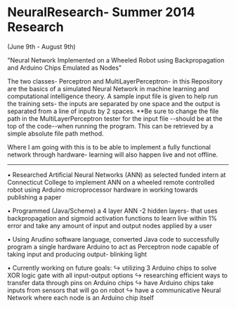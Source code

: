 NeuralResearch- Summer 2014 Research 
==============

(June 9th - August 9th)

"Neural Network Implemented on a Wheeled Robot using Backpropagation and Arduino Chips Emulated as Nodes"

The two classes- Perceptron and MultiLayerPerceptron- in this Repository are the basics of a simulated Neural Network in machine learning and computational intelligence theory. A sample input file is given to help run the training sets- the inputs are separated by one space and the output is separated from a line of inputs by 2 spaces. **Be sure to change the file path in the MultiLayerPerceptron tester for the input file --should be at the top of the code--when running the program. This can be retrieved by a simple absolute file path method. 

Where I am going with this is to be able to implement a fully functional network through hardware- learning will also happen live and not offline. 
______________________________________________________________________________________

• Researched Artificial Neural Networks (ANN) as selected funded intern at Connecticut College to implement ANN on a wheeled remote controlled robot using Arduino microprocessor hardware in working towards publishing a paper 

• Programmed (Java/Scheme) a 4 layer ANN -2 hidden layers- that uses backpropagation and sigmoid activation functions to learn live within 1% error and take any amount of input and output nodes applied by a user

• Using Arudino software language, converted Java code to successfully program a single hardware Arduino to act as Perceptron node capable of taking input and producing output- blinking light

• Currently working on future goals: 
↪ utilizing 3 Arduino chips to solve XOR logic gate with all input-output options
↪ researching efficient ways to transfer data through pins on Arduino chips
↪ have Arduino chips take inputs from sensors that will go on robot 
↪ have a communicative Neural Network where each node is an Arduino chip itself
